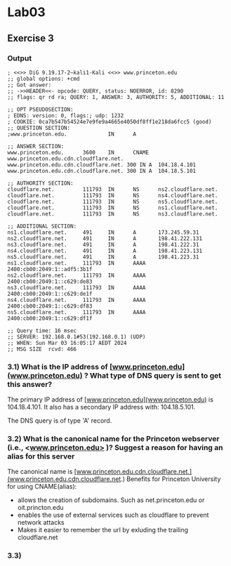 # Lab03

## Exercise 3

### Output

```
; <<>> DiG 9.19.17-2~kali1-Kali <<>> www.princeton.edu
;; global options: +cmd
;; Got answer:
;; ->>HEADER<<- opcode: QUERY, status: NOERROR, id: 8290
;; flags: qr rd ra; QUERY: 1, ANSWER: 3, AUTHORITY: 5, ADDITIONAL: 11

;; OPT PSEUDOSECTION:
; EDNS: version: 0, flags:; udp: 1232
; COOKIE: 0ca7b547b54524e7e9fe9a4665e4050df8ff1e218da6fcc5 (good)
;; QUESTION SECTION:
;www.princeton.edu.             IN      A

;; ANSWER SECTION:
www.princeton.edu.      3600    IN      CNAME   www.princeton.edu.cdn.cloudflare.net.
www.princeton.edu.cdn.cloudflare.net. 300 IN A  104.18.4.101
www.princeton.edu.cdn.cloudflare.net. 300 IN A  104.18.5.101

;; AUTHORITY SECTION:
cloudflare.net.         111793  IN      NS      ns2.cloudflare.net.
cloudflare.net.         111793  IN      NS      ns4.cloudflare.net.
cloudflare.net.         111793  IN      NS      ns5.cloudflare.net.
cloudflare.net.         111793  IN      NS      ns1.cloudflare.net.
cloudflare.net.         111793  IN      NS      ns3.cloudflare.net.

;; ADDITIONAL SECTION:
ns1.cloudflare.net.     491     IN      A       173.245.59.31
ns2.cloudflare.net.     491     IN      A       198.41.222.131
ns3.cloudflare.net.     491     IN      A       198.41.222.31
ns4.cloudflare.net.     491     IN      A       198.41.223.131
ns5.cloudflare.net.     491     IN      A       198.41.223.31
ns1.cloudflare.net.     111793  IN      AAAA    2400:cb00:2049:1::adf5:3b1f
ns2.cloudflare.net.     111793  IN      AAAA    2400:cb00:2049:1::c629:de83
ns3.cloudflare.net.     111793  IN      AAAA    2400:cb00:2049:1::c629:de1f
ns4.cloudflare.net.     111793  IN      AAAA    2400:cb00:2049:1::c629:df83
ns5.cloudflare.net.     111793  IN      AAAA    2400:cb00:2049:1::c629:df1f

;; Query time: 16 msec
;; SERVER: 192.168.0.1#53(192.168.0.1) (UDP)
;; WHEN: Sun Mar 03 16:05:17 AEDT 2024
;; MSG SIZE  rcvd: 466
```

### 3.1) What is the IP address of [www.princeton.edu](www.princeton.edu) ? What type of DNS query is sent to get this answer?

The primary IP address of [www.princeton.edu](www.princeton.edu) is 104.18.4.101. It also has a secondary IP address with: 104.18.5.101.

The DNS query is of type 'A' record.

### 3.2) What is the canonical name for the Princeton webserver (i.e., <www.princeton.edu> )? Suggest a reason for having an alias for this server

The canonical name is [www.princeton.edu.cdn.cloudflare.net.](www.princeton.edu.cdn.cloudflare.net.)
Benefits for Princeton University for using CNAME(alias):

- allows the creation of subdomains. Such as net.princeton.edu or oit.princton.edu
- enables the use of external services such as cloudflare to prevent network attacks
- Makes it easier to remember the url by exluding the trailing cloudflare.net

### 3.3)
